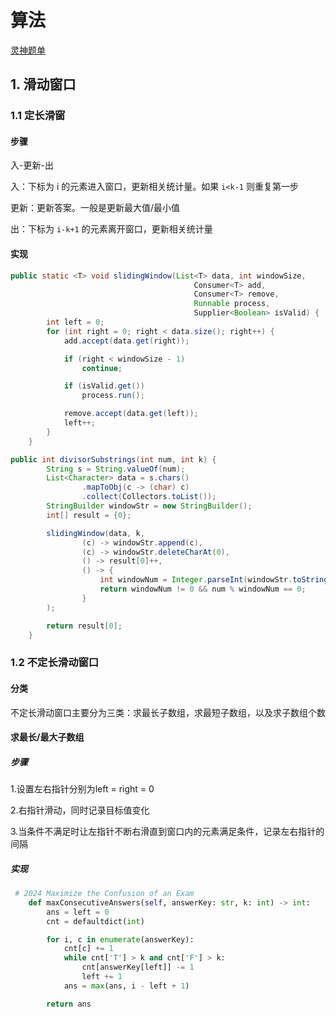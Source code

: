 # 算法

[灵神题单](https://leetcode.cn/discuss/post/3141566/ru-he-ke-xue-shua-ti-by-endlesscheng-q3yd/)

## 1. 滑动窗口
### 1.1 定长滑窗

#### 步骤

入-更新-出

入：下标为 i 的元素进入窗口，更新相关统计量。如果 `i<k-1` 则重复第一步

更新：更新答案。一般是更新最大值/最小值

出：下标为 `i-k+1` 的元素离开窗口，更新相关统计量

#### 实现

```java
public static <T> void slidingWindow(List<T> data, int windowSize,
										 Consumer<T> add,
										 Consumer<T> remove,
										 Runnable process,
										 Supplier<Boolean> isValid) {
		int left = 0;
		for (int right = 0; right < data.size(); right++) {
			add.accept(data.get(right));

			if (right < windowSize - 1)
				continue;

			if (isValid.get())
				process.run();

			remove.accept(data.get(left));
			left++;
		}
	}

public int divisorSubstrings(int num, int k) {
		String s = String.valueOf(num);
		List<Character> data = s.chars()
				.mapToObj(c -> (char) c)
				.collect(Collectors.toList());
		StringBuilder windowStr = new StringBuilder();
		int[] result = {0};

		slidingWindow(data, k,
				(c) -> windowStr.append(c),
				(c) -> windowStr.deleteCharAt(0),
				() -> result[0]++,
				() -> {
					int windowNum = Integer.parseInt(windowStr.toString());
					return windowNum != 0 && num % windowNum == 0;
				}
		);

		return result[0];
	}
```

### 1.2 不定长滑动窗口

#### 分类

不定长滑动窗口主要分为三类：求最长子数组，求最短子数组，以及求子数组个数

#### 求最长/最大子数组

##### 步骤

1.设置左右指针分别为left = right = 0

2.右指针滑动，同时记录目标值变化

3.当条件不满足时让左指针不断右滑直到窗口内的元素满足条件，记录左右指针的间隔

##### 实现

```python
 # 2024 Maximize the Confusion of an Exam
    def maxConsecutiveAnswers(self, answerKey: str, k: int) -> int:
        ans = left = 0
        cnt = defaultdict(int)

        for i, c in enumerate(answerKey):
            cnt[c] += 1
            while cnt['T'] > k and cnt['F'] > k:
                cnt[answerKey[left]] -= 1
                left += 1
            ans = max(ans, i - left + 1)

        return ans
```







